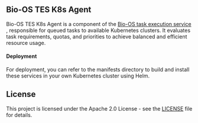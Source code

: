 ## Bio-OS TES K8s Agent

Bio-OS TES K8s Agent is a component of the [Bio-OS task execution service](https://github.com/GBA-BI/tes-api) , responsible for queued tasks to available Kubernetes clusters. It evaluates task requirements, quotas, and priorities to achieve balanced and efficient resource usage.

#### Deployment
For deployment, you can refer to the manifests directory to build and install these services in your own Kubernetes cluster using Helm.


## License
This project is licensed under the Apache 2.0 License - see the [LICENSE](LICENSE) file for details.
